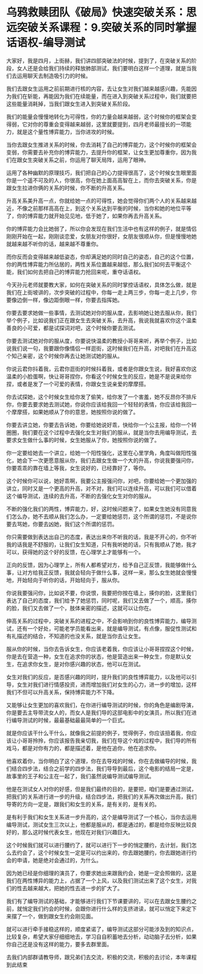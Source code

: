 # 乌鸦救赎团队《破局》快速突破关系：思远突破关系课程：9.突破关系的同时掌握话语权-编导测试

大家好，我是四月，上街赫，我们讲四部突破法的时候，提到了，在突破关系的阶段，女人还是会给我们持续的释放肺部测试，我们要明白这样一个道理，就是当我们去运用聊天去制造吸引力的时候。

我们去跟女生运用之前前期进行核的内容，去让女生对我们越来越感兴趣，先能因为我们在斩能，再能因为我们在续能量，而在进入到突破关系过程中，我们就要把这些能量消耗掉，当我们跟女生进入到突破关系阶段。

我们的能量会慢慢地转化为可得性，你的力量会越来越弱，这个时候你的框架会变得弱，它对你的尊重会变得越来越弱，这里就要提到，四月老师最擅长的一项能力，就是这个量性博弈能力，当你进攻的时候。

当你去跟女生推进关系的时候，你去消耗了自己的博弈能力，这个时候你的框架会变弱，你需要去补充你的博弈能力，去提升你的框架，让女生更加尊重你，因为我们在跟女生突破关系之前，你运用了聊天局阵，运用了眼神。

运用了各种幽默的原理技巧，我们把自己的心力提得很高了，这个时候女生眼里面你是一个遥不可及的人，你很高，你在她上面高高智在上，而你去突破关系，你是跟女生拉进你俩的关系的时候，你不断的升高关系。

升高关系美升高一点，你就给她一点的可得性，她会觉得你们两个人的关系越来越近，不像之前那样高高在上，到这个关系达到平衡的时候，当你和她的地位平等了，你的博弈能力就开始见见地，低于她了，如果你再去升高关系。

你的博弈能力会比她弱了，所以你会发现在我们生活中也有这样的例子，就是情侣刚刚开始在一起，刚刚谈恋爱，女朋友对你很好，女朋友很顺从你，但是慢慢地她就越来越不听你的话，越来越不尊重你。

而你反而会变得越来越低姿态，你却满足她的同时自己的姿态，自己的这个位置，你的两性博弈能力所佔居的，两性关系位置越来越低，那么我们如何去平衡这个能，我们如何去把自己的博弈能力抢回来呢，重夺话语权。

今天孙元老师就要教大家，如何在突破关系的同时掌控话语权，具体怎么做，就是我们在上街坡讲的，次步突破的过程中，你每一走上两三步，你每一走上几步，你要像边倒一样，像边距倒眼一样，你要去指挥她。

你要去要求她做一些事情，去测试她对你的服从度，去影响她让她去服从你，我们举个例子，比如说我们正在跟女生去突破关系，去升高，我说我就喜欢你这个温柔善良的小可爱，都是试探词对吧，这个时候你要去测试。

你要去测试她对你的服从度，你要说快温柔的教授小哥哥来听，再举个例子，比如说我们说一句，我要跟你像情侣一样逛街，这时候我们在升高，对吧我们在升高这个知己亲密，这个时候你再去让她测试她的服从。

你说云君你抖着我，云君你逛街的时候抖着我，或者是你跟女生说，我好喜欢你这温柔的小脸蛋啊，快让哥哥捏你，你看这个时候女生的反应，她是不是说来给你捏，或者是发了一个可爱的表情，你跟女生说亲爱的摩摩搭。

你去试探她，这个时候女生给你发了偷笑，给你发了一个害羞，她不反昂你不排斥你，你要去要求她去测试她，你说你应该给我回一个轻轻的表情，你应该给我回一个摩摩搭，如果她顺从了你的意思，她按照你说的做了。

你要去讲立她，你要去告诉她，你要给她说好乖，快给你一个公主报，给你一个转圈圈，我们要在这个过程中去强化女生对我们的服从，就是当你去用编导测试，去要求女生做什么事的时候，女生她服从了你，她按照你说的做了。

你一定要给她去一个讲立，给她一个阳性强化，这里在心里学角，角度叫做阳性强化，她会下一次更愿意服从你，我们去跟女生做一个大的升高，你说我要强问你，你要乖乖的靠在墙上等我，女生说好的，已经靠好了，等你。

这个时候你可以说，她好乖啊，我要公主报强问你，对吧，你要给她一个更加强的讲立，同时又是一个更高的升高，对不对，我们可以连续升高，可以我们可以借着这个编导测试，连续的去升高，不断的去强化女生对你的服从。

不断的强化我们的两性，博弈能力，好，这时候问题来了，如果女生她没有同意我们怎么办，她不去顺从我们怎么办，一定要给她惩罚，这个所谓的惩罚，不是说你要去骂她，你要去凶她，我们这个所谓的惩罚。

你只需要做到表达出自己的态度，表达出来你不听我的话，我是不开心的，你不听我的话我是不舒服的，让我们女生知道，只有我听她的话，只有我顺从了她，我才可以，获得她的这个好的反馈，在心理学上才能够有一个。

正向的反馈，因为心理学上，所有人都希望对方，给予自己正反馈，我能够做什么事，让对方给我正反馈，我就会轻向于做什么事，这样一来，那么女生她就会慢慢地，开始轻向于听你的话，开始轻向于，服从你。

你说我要强问你，比如说不要，你说恨，我要把你按在墙上，揍你的脸，这里我们表达了自己的态度，我们给予了她惩罚，同时呢，我们又去做了一个，顺高，揍你的脸，我们又去做了一个，肢体亲密的描述，这就可以让你在。

伸高关系的过程中，突破关系的进程之中，不会影响到你的良性博弈能力，编导测试，还有一个好处，可能老学员能看出来，就是编导测试，有点像，服促性测试和有礼描述的结合，不知道的也没关系，就是当你去让女生。

服从你的时候，当你去告诉女生，你应该老着我，你应该让小哥哥捏捏这个时候，你是去在营造一种，女生在追求你的状态，他是营造出来一种女生，你是默认女生，在追求你女生，是对你感兴趣的状态，他可以在测试。

女生对我们的反应，是否感兴趣的同时，提升我们的良性博弈能力，以及他可以引导，女生对我们进行情感投资，进而增加我们对女生的心力，进一步的增加，这样我们不但可以升高关系，保持博弈能力不下降。

又能够让女生更加的喜欢我们，在你进行编导测试的时候，你的角色是编剧导演，你是要去主导带流女人的，而女人是我们导的这部电影中的女演员，所以我们在进行编导测试的时候，最最基础最最简单的一个巨式。

就是你应该干什么干什么，就像我之前提的例子，觉得例子，你应该扭着我，你应该让小哥哥拎拎，你应该报告我亲切我，我们在导这个戏的过程中，我们导的所有戏马，都是对你有力的，都是描述着，是他在追你，他在追求你。

他喜欢着你，当你明白了这个道理，你在去导戏的时候，你在去做编导的时候，我们结合四步法，结合之前学的四步法，我们导导到最后，这个电影的结局一定是，故事里的王子和公主在一起了，我们虽然说编导测试编导测试。

他是在测试女人对你的好感，但是我们最终的目的，是要把，咱们是要通过测试，把我们的关系进行进一步的升级，结合四步法，把我们的关系再次做出升高，我们导寄的方向一定是，跟我们和女生的关系，是有关的，是有关的。

是有利于我们和女生关系进一步升高的，这个是编导测试了一个核心，当你去运用编导测试，测试女生三次以上，他都是服从的，都是通过的，都是给你反映比较良好的，那么这时候代表女生，他现在对我们兴趣巨大。

这个时候我们就可以进行腰约了，就可以进行下一步的悄定腰约，去计划，我们怎么去约会了，这个时候女生一定是可以约出来的，你去跟她腰约，你去跟她进行约会的申请，她是绝对会通过的，为什么。

因为她已经是你细理的演员了，你要求她出来跟我约会，她是一定会照做的，这是我们在两性博异的能力上，占据了一个上风，以及我们测试出来了这个女生，对我们的性去越来越大，把她的性去进一步的扩大了。

我们有了编导测试的基础，才能够进行我们下节课要讲的，可以在去跟女生腰约之前，就悄定我们约会的时候，会跟你进行什么样的支挤进读，就可以悄定下来定下来摆了一个，做到跟女生约会刚见面。

就可以进行牵手接稳这样的，顺度紧诺了，编导测试这部分可能涉及到的知识点，比较复杂，希望大家仔细细地去，学习自自积蓄地去分析，动动脑子去分析，如果你自己还是没有这样的能力，要多去群里面。

去我们内部群请教导师，跟兄弟们去交流，积极的交流，积极的去讨论，本年课程到此结束